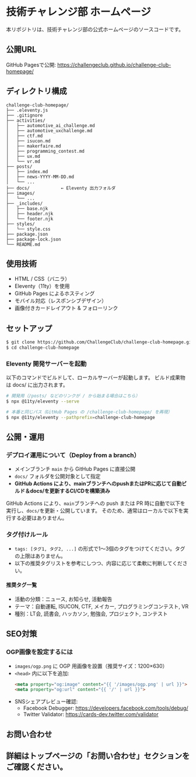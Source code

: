 # 技術チャレンジ部 ホームページ

本リポジトリは、技術チャレンジ部の公式ホームページのソースコードです。

## 公開URL

GitHub Pagesで公開: https://challengeclub.github.io/challenge-club-homepage/

## ディレクトリ構成

```text
challenge-club-homepage/
├── .eleventy.js
├── .gitignore
├── activities/
│   ├── automotive_ai_challenge.md
│   ├── automotive_uxchallenge.md
│   ├── ctf.md
│   ├── isucon.md
│   ├── makerfaire.md
│   ├── programming_contest.md
│   ├── ux.md
│   └── vr.md
├── posts/
│   ├── index.md
│   ├── news-YYYY-MM-DD.md
│   └── ...
├── docs/            ← Eleventy 出力フォルダ
├── images/
│   └── ...
├── _includes/
│   ├── base.njk
│   ├── header.njk
│   └── footer.njk
├── styles/
│   └── style.css
├── package.json
├── package-lock.json
└── README.md
```

## 使用技術

- HTML / CSS（バニラ）
- Eleventy（11ty）を使用
- GitHub Pages によるホスティング
- モバイル対応（レスポンシブデザイン）
- 画像付きカードレイアウト & フォローリンク

## セットアップ

```bash
$ git clone https://github.com/ChallengeClub/challenge-club-homepage.git
$ cd challenge-club-homepage
```
### Eleventy 開発サーバーを起動

以下のコマンドでビルドして、ローカルサーバーが起動します。
ビルド成果物は docs/ に出力されます。
```bash
# 開発用（/posts/ などのリンクが / から始まる場合はこちら）
$ npx @11ty/eleventy --serve

# 本番と同じパス（GitHub Pages の /challenge-club-homepage/ を再現）
$ npx @11ty/eleventy --pathprefix=challenge-club-homepage
```

## 公開・運用

### デプロイ運用について（Deploy from a branch）

- メインブランチ `main` から GitHub Pages に直接公開  
- `docs/` フォルダを公開対象として指定  
- **GitHub Actions により、mainブランチへのpushまたはPRに応じて自動ビルド＆docs/を更新するCI/CDを構築済み**

GitHub Actions により、`main`ブランチへの push または PR 時に自動で以下を実行し、`docs/`を更新・公開しています。
そのため、通常はローカルで以下を実行する必要はありません。

### タグ付けルール

- `tags: [タグ1, タグ2, ...]` の形式で1〜3個のタグをつけてください。タグの上限はありません。
- 以下の推奨タグリストを参考にしつつ、内容に応じて柔軟に判断してください。

#### 推奨タグ一覧

- 活動の分類：ニュース, お知らせ, 活動報告
- テーマ：自動運転, ISUCON, CTF, メイカー, プログラミングコンテスト, VR
- 種別：LT会, 読書会, ハッカソン, 勉強会, プロジェクト, コンテスト

## SEO対策

### OGP画像を設定するには

- `images/ogp.png` に OGP 用画像を設置（推奨サイズ：1200×630）  
- `<head>` 内に以下を追加:  
  ```html
  <meta property="og:image" content="{{ '/images/ogp.png' | url }}">
  <meta property="og:url" content="{{ '/' | url }}">
  ```  
- SNSシェアプレビュー確認:  
  - Facebook Debugger: https://developers.facebook.com/tools/debug/  
  - Twitter Validator: https://cards-dev.twitter.com/validator  

## お問い合わせ

詳細はトップページの「お問い合わせ」セクションをご確認ください。
---